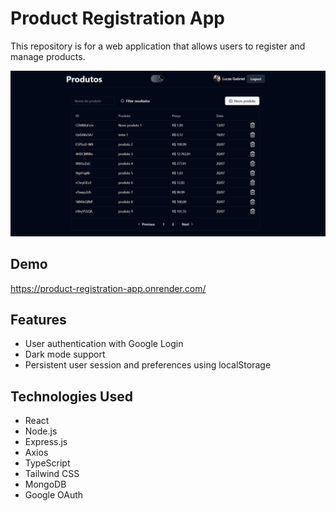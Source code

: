 # Product Registration App

This repository is for a web application that allows users to register and manage products.

![Product Registration App](product%20registration%20app.PNG)

## Demo

https://product-registration-app.onrender.com/

## Features

- User authentication with Google Login
- Dark mode support
- Persistent user session and preferences using localStorage

## Technologies Used

- React
- Node.js
- Express.js
- Axios
- TypeScript
- Tailwind CSS
- MongoDB
- Google OAuth
